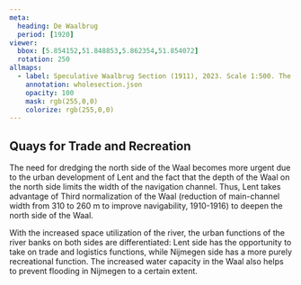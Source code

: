 ```yaml
---
meta:
  heading: De Waalbrug
  period: [1920]
viewer:
  bbox: [5.854152,51.848853,5.862354,51.854072]
  rotation: 250
allmaps:
  - label: Speculative Waalbrug Section (1911), 2023. Scale 1:500. The Berlage.
    annotation: wholesection.json
    opacity: 100
    mask: rgb(255,0,0)
    colorize: rgb(255,0,0)
---
```


## Quays for Trade and Recreation

The need for dredging the north side of the Waal becomes more urgent due to the urban development of Lent and the fact that the depth of the Waal on the north side limits the width of the navigation channel. Thus, Lent takes advantage of Third normalization of the Waal (reduction of main-channel width from 310 to 260 m to improve navigability, 1910-1916) to deepen the north side of the Waal. 

With the increased space utilization of the river, the urban functions of the river banks on both sides are differentiated: Lent side has the opportunity to take on trade and logistics functions, while Nijmegen side has a more purely recreational function. The increased water capacity in the Waal also helps to prevent flooding in Nijmegen to a certain extent.
